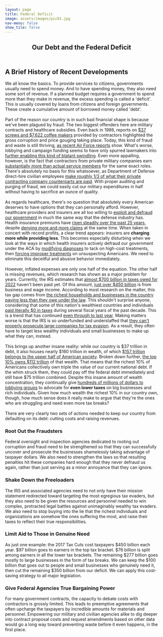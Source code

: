 ```yaml
---
layout: page
title: Federal Deficit
image: assets/images/pic01.jpg
nav-menu: false
show_tile: false
---
```


<!-- Main -->
<div id="main" class="alt">

<!-- One -->
<section id="one">
	<div class="inner">
		<header class="major">
			<h1>Our Debt and the Federal Deficit</h1>
		</header>

<!-- Content -->
<h2 id="content">A Brief History of Recent Developments</h2>

<p>We all know the basics. To provide services to citizens, governments usually need to spend money. And to have spending money, they also need some sort of revenue. If a planned budget requires a government to spend more than they make in revenue, the excess spending is called a 'deficit'. This is usually covered by loans from citizens and foreign governments. These create a cumulative amount of borrowed money called 'debt'.
	<br /><br />
  Part of the reason our country is in such bad financial shape is because we've been plagued by fraud. The two biggest offenders here are military contracts and healthcare subsidies. Even back in 1986, reports on <a href="https://www.latimes.com/archives/la-xpm-1986-07-30-vw-18804-story.html">$37 screws and $7,622 coffee makers</a> provided by contractors highlighted the gross corruption and price gouging taking place. Today, this kind of fraud and waste is still thriving, <a href="https://www.realclearinvestigations.com/articles/2024/11/11/waste_of_the_day_usaf_pays_millions_for_soap_dispensers_1071152.html">as recent Air Force reports</a> show. What's worse, lobbying and campaign funding seems to have only spurred lawmakers into <a href="https://jacobin.com/2024/05/defense-contractors-prices-national-defense-authorization">further enabling this kind of blatant swindling</a>. Even more appalling, however, is the fact that contractors from private military companies earn <a href="https://www.govexec.com/management/2001/07/army-contractors-earn-higher-salaries-study-finds/9618/">substantially more than actual service members</a> for the same exact roles. There's absolutely no basis for this whatsoever, as Department of Defense direct-hire civilian employees <a href="https://www.pogo.org/analysis/dod-contractors-cost-nearly-3-times-more-than-dod-civilians">make roughly 1/3 of what their private contracting company counterparts are paid</a>. With proper auditing and purging of fraud, we could easily cut our military expenditures in half without having to sacrifice an ounce of quality.
	<br /><br />
  As regards healthcare, there's no question that absolutely every American deserves to have options that they can personally afford. However, healthcare providers and insurers are all too willing to <a href="https://www.nhcaa.org/tools-insights/about-health-care-fraud/the-challenge-of-health-care-fraud/">exploit and defraud our government</a> in much the same way that the defense industry has. Health insurance premiums have <a href="https://www.kff.org/report-section/ehbs-2023-section-1-cost-of-health-insurance/">risen steadily over the past 25 years</a>, despite <a href="https://www.hfma.org/fast-finance/aca-marketplace-plans-payment-denial/">denying more and more claims</a> at the same time. When taken in concert with record profits, a clear trend appears: insurers are <b>charging more while providing less</b>. This becomes especially disturbing when we look at the ways in which health insurers actively defraud our government under the ACA by <a href="https://www.wsj.com/health/healthcare/medicare-health-insurance-diagnosis-payments-b4d99a5d">modifying diagnoses</a> to tack on high-cost treatments, then <a href="https://www.propublica.org/article/health-insurance-denials-breaking-state-laws">forcing improper treatments</a> on unsuspecting Americans. We need to eliminate this deceitful and abusive behavior immediately.
	<br /><br />
  However, inflated expenses are only one half of the equation. The other half is missing revenues, which research has shown as a major problem for years. Currently, the IRS estimates that <a href="https://www.irs.gov/statistics/irs-the-tax-gap">almost $700 billion in taxes owed for 2022</a> haven't been paid yet. Of this amount, <a href="https://www.crfb.org/blogs/primer-understanding-tax-gap">just over $450 billion</a> is from business and wage income. According to most research on the matter, this tax gap comes from <a href="https://www.epi.org/publication/tcja-extensions-2025/">the richest households and businesses in the country paying less than they owe under the law</a>. This shouldn't surprise anyone, considering that some of this nation's wealthiest countries and individuals <a href="https://www.americanprogress.org/article/these-19-fortune-100-companies-paid-next-to-nothing-or-nothing-at-all-in-taxes-in-2021/">paid literally $0 in taxes</a> during several fiscal years of the past decade. This is a trend that has continued <a href="https://americansfortaxfairness.org/big-corporations-paid-shockingly-little-taxes-last-year/">even through to last year</a>. Making matters worse is that the IRS is so underfunded and understaffed that <a href="https://www.icij.org/inside-icij/2024/02/inside-the-irs-unit-taking-on-americas-millionaires-and-billionaires/">they can't properly prosecute large companies for tax evasion</a>. As a result, they often have to target less wealthy individuals and small businesses to make up what they can, instead.
	<br /><br />
  This brings up another insane reality: while our country is $37 trillion in debt, it also houses nearly $160 trillion in wealth, of which <a href="https://www.visualcapitalist.com/a-visual-breakdown-of-who-owns-americas-wealth/">$157 trillion belongs to the upper half of American society</a>. Broken down further, <a href="https://www.statista.com/chart/19635/wealth-distribution-percentiles-in-the-us/">the top 10% owns $112 trillion</a> of that wealth. That means that the richest 10% of Americans collectively own triple the value of our current national debt. If the whim struck them, they could pay off the federal debt immediately and still have $75 trillion combined. Despite this insane amount of wealth concentration, they continually give <a href="https://www.citizen.org/news/corporations-are-spending-millions-on-lobbying-to-avoid-taxes/">hundreds of millions of dollars to lobbying groups</a> to advocate for <b>even lower taxes</b> on big businesses and rich individuals. Given how much wealth the richest 10% in our country own, though, how much sense does it really make to argue that they're the ones who are struggling and need even more tax breaks?
	<br /><br />
  There are very clearly two sets of actions needed to keep our country from defaulting on its debt: cutting costs and raising revenues.</p>

<!-- Break -->
<div class="row">
	<div class="4u 12u$(medium)">
		<h3>Root Out the Fraudsters</h3>
		<p>Federal oversight and inspection agencies dedicated to rooting out corruption and fraud need to be strengthened so that they can successfully uncover and prosecute the businesses shamelessly taking advantage of taxpayer dollars. We also need to strengthen the laws so that resulting penalties hit these companies hard enough that they never defraud us again, rather than just serving as a minor annoyance that they can ignore.</p>
	</div>
	<div class="4u$ 12u$(medium)">
		<h3>Shake Down the Freeloaders</h3>
		<p>The IRS and associated agencies need to not only have their mission statement redirected toward targeting the most egregious tax evaders, but they also need to be given the resources and personnel needed to win complex, protracted legal battles against unimaginably wealthy tax evaders. We also need to stop buying into the lie that the richest individuals and organizations are somehow the ones suffering the most, and raise their taxes to reflect their true responsibilities.</p>
	</div>
	<div class="6u$ 12u$(small)">
		<h3>Limit Aid to Those in Genuine Need</h3>
		<p>As just one example: the 2017 Tax Cuts cost taxpayers $450 billion each year. $97 billion goes to earners in the top tax bracket. $76 billion is split among earners in all the lower tax brackets. The remaining $277 billion goes mostly to large businesses in the form of tax breaks. We can keep the $100 billion that goes out to people and small businesses who genuinely need it, then cut the remaining $350 billion from our deficit. We can apply this cost-saving strategy to all major legislation.</p>
	</div>
	<div class="4u 12u$(medium)">
		<h3>Give Federal Agencies True Bargaining Power</h3>
		<p>For many government contracts, the capacity to debate costs with contractors is grossly limited. This leads to preemptive agreements that often upcharge the taxpayers by incredible amounts for materials and personnel. Empowering our military and civilian agencies alike to dig deeper into contract proposal costs and request amendments based on other data would go a long way toward preventing waste before it even happens, in the first place.</p>
	</div>
</div>


</div>
</section>
</div>
